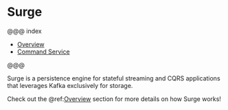 # Surge

@@@ index

* [Overview](overview.md)
* [Command Service](command-usage.md)

@@@

Surge is a persistence engine for stateful streaming and CQRS applications that leverages Kafka exclusively for storage.

Check out the @ref:[Overview](overview.md) section for more details on how Surge works!
